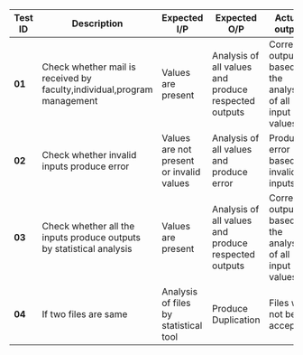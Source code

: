 | **Test ID** | **Description** | **Expected I/P** | **Expected O/P** |  **Actual output** | **Type of test** |
| ----------- | --------------- | ---------------- | ---------------- |  ----------------- |----------------- |
| **01** | Check  whether mail is received by faculty,individual,program management | Values are present | Analysis of all values and produce respected outputs | Correct output based on the analysis of all input values | Requirement based |
| **02** | Check whether invalid inputs  produce error | Values are not present or invalid values | Analysis of all values and produce error | Produce error based on invalid inputs | Requirement based |
| **03** |  Check whether all the inputs produce outputs by statistical analysis  | Values are present| Analysis of all values and produce respected outputs|Correct output based on the analysis of all input values|Requirement based|
| **04** |  If two files are same | Analysis of files by statistical tool | Produce Duplication| Files will not be accepted |Scenario based|
